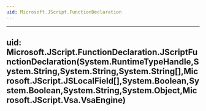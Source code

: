 ```yaml
---
uid: Microsoft.JScript.FunctionDeclaration
---
```


---
uid: Microsoft.JScript.FunctionDeclaration.JScriptFunctionDeclaration(System.RuntimeTypeHandle,System.String,System.String,System.String[],Microsoft.JScript.JSLocalField[],System.Boolean,System.Boolean,System.String,System.Object,Microsoft.JScript.Vsa.VsaEngine)
---
